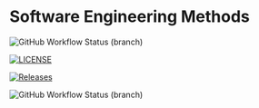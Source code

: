 # Software Engineering Methods

![GitHub Workflow Status (branch)](https://img.shields.io/github/actions/workflow/status/sheatait02/sem/main.yml?branch=master)

[![LICENSE](https://img.shields.io/github/license/sheatait02/sem.svg?style=flat-square)](https://github.com/sheatait02/sem/blob/master/LICENSE)

[![Releases](https://img.shields.io/github/release/sheatait02/sem/all.svg?style=flat-square)](https://github.com/sheatait02/sem/releases)

![GitHub Workflow Status (branch)](https://img.shields.io/github/actions/workflow/status/sheatait02/sem/main.yml?branch=develop)

